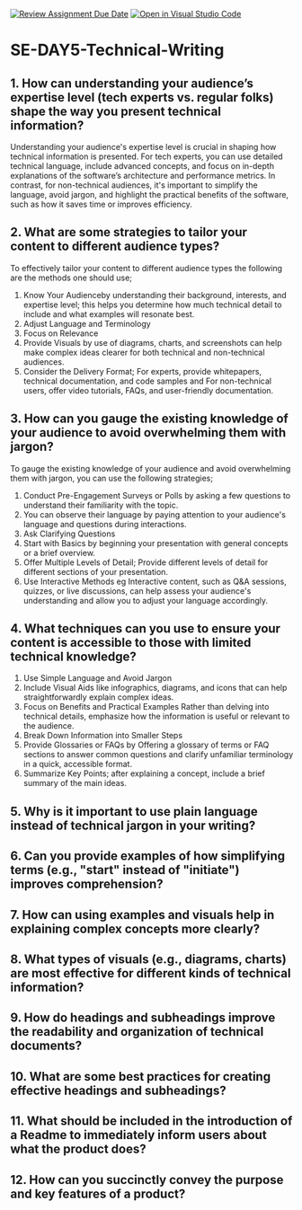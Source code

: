 [![Review Assignment Due Date](https://classroom.github.com/assets/deadline-readme-button-22041afd0340ce965d47ae6ef1cefeee28c7c493a6346c4f15d667ab976d596c.svg)](https://classroom.github.com/a/zsAR-pyY)
[![Open in Visual Studio Code](https://classroom.github.com/assets/open-in-vscode-2e0aaae1b6195c2367325f4f02e2d04e9abb55f0b24a779b69b11b9e10269abc.svg)](https://classroom.github.com/online_ide?assignment_repo_id=17134150&assignment_repo_type=AssignmentRepo)
# SE-DAY5-Technical-Writing
## 1. How can understanding your audience’s expertise level (tech experts vs. regular folks) shape the way you present technical information?

Understanding your audience's expertise level is crucial in shaping how technical information is presented. For tech experts, you can use detailed technical language, include advanced concepts, and focus on in-depth explanations of the software’s architecture and performance metrics. In contrast, for non-technical audiences, it's important to simplify the language, avoid jargon, and highlight the practical benefits of the software, such as how it saves time or improves efficiency.

## 2. What are some strategies to tailor your content to different audience types?

To effectively tailor your content to different audience types the following are the methods one should use; 

1. Know Your Audienceby understanding their background, interests, and expertise level; this helps you determine how much technical detail to include and what examples will resonate best.
2. Adjust Language and Terminology
3. Focus on Relevance
4. Provide Visuals by use of diagrams, charts, and screenshots can help make complex ideas clearer for both technical and non-technical audiences.
5. Consider the Delivery Format; For experts, provide whitepapers, technical documentation, and code samples and For non-technical users, offer video tutorials, FAQs, and user-friendly documentation.

## 3. How can you gauge the existing knowledge of your audience to avoid overwhelming them with jargon?

To gauge the existing knowledge of your audience and avoid overwhelming them with jargon, you can use the following strategies;

1. Conduct Pre-Engagement Surveys or Polls by  asking a few questions to understand their familiarity with the topic.
2. You can observe their language by paying attention to your audience's language and questions during interactions.
3. Ask Clarifying Questions
4. Start with Basics by beginning your presentation with general concepts or a brief overview. 
5. Offer Multiple Levels of Detail; Provide different levels of detail for different sections of your presentation. 
6. Use Interactive Methods eg Interactive content, such as Q&A sessions, quizzes, or live discussions, can help assess your audience's understanding and allow you to adjust your language accordingly.

## 4. What techniques can you use to ensure your content is accessible to those with limited technical knowledge?

1. Use Simple Language and Avoid Jargon
2. Include Visual Aids like infographics, diagrams, and icons that can help straightforwardly explain complex ideas. 
3. Focus on Benefits and Practical Examples Rather than delving into technical details, emphasize how the information is useful or relevant to the audience. 
4. Break Down Information into Smaller Steps
5. Provide Glossaries or FAQs by Offering a glossary of terms or FAQ sections to answer common questions and clarify unfamiliar terminology in a quick, accessible format.
6. Summarize Key Points; after explaining a concept, include a brief summary of the main ideas.



## 5. Why is it important to use plain language instead of technical jargon in your writing?
## 6. Can you provide examples of how simplifying terms (e.g., "start" instead of "initiate") improves comprehension?
## 7. How can using examples and visuals help in explaining complex concepts more clearly?
## 8. What types of visuals (e.g., diagrams, charts) are most effective for different kinds of technical information?
## 9. How do headings and subheadings improve the readability and organization of technical documents?
## 10. What are some best practices for creating effective headings and subheadings?
## 11. What should be included in the introduction of a Readme to immediately inform users about what the product does?
## 12. How can you succinctly convey the purpose and key features of a product?
